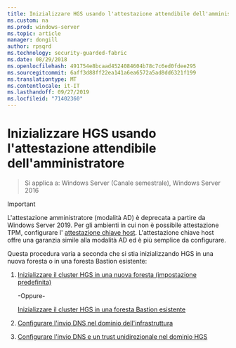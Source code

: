 ```yaml
---
title: Inizializzare HGS usando l'attestazione attendibile dell'amministratore
ms.custom: na
ms.prod: windows-server
ms.topic: article
manager: dongill
author: rpsqrd
ms.technology: security-guarded-fabric
ms.date: 08/29/2018
ms.openlocfilehash: 491754e8bcaad4524084604b78c7c6ed0fdee295
ms.sourcegitcommit: 6aff3d88ff22ea141a6ea6572a5ad8dd6321f199
ms.translationtype: MT
ms.contentlocale: it-IT
ms.lasthandoff: 09/27/2019
ms.locfileid: "71402360"
---
```

# <a name="initialize-hgs-using-admin-trusted-attestation"></a>Inizializzare HGS usando l'attestazione attendibile dell'amministratore

>Si applica a: Windows Server (Canale semestrale), Windows Server 2016

>[!IMPORTANT]
>L'attestazione amministratore (modalità AD) è deprecata a partire da Windows Server 2019. Per gli ambienti in cui non è possibile attestazione TPM, configurare l' [attestazione chiave host](guarded-fabric-initialize-hgs-key-mode.md). L'attestazione chiave host offre una garanzia simile alla modalità AD ed è più semplice da configurare. 


Questa procedura varia a seconda che si stia inizializzando HGS in una nuova foresta o in una foresta Bastion esistente:

1. [Inizializzare il cluster HGS in una nuova foresta (impostazione predefinita)](guarded-fabric-initialize-hgs-ad-mode-default.md)

   -Oppure-

   [Inizializzare il cluster HGS in una foresta Bastion esistente](guarded-fabric-initialize-hgs-ad-mode-bastion.md)

2. [Configurare l'invio DNS nel dominio dell'infrastruttura](guarded-fabric-configuring-fabric-dns.md)

3. [Configurare l'invio DNS e un trust unidirezionale nel dominio HGS](guarded-fabric-configure-dns-forwarding-and-trust.md)




